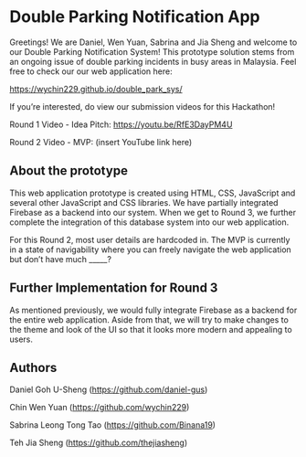 # Double Parking Notification App
Greetings! We are Daniel, Wen Yuan, Sabrina and Jia Sheng and welcome to our Double Parking Notification System! This prototype solution stems from an ongoing issue of double parking incidents in busy areas in Malaysia. Feel free to check our our web application here:

https://wychin229.github.io/double_park_sys/

If you’re interested, do view our submission videos for this Hackathon!

Round 1 Video - Idea Pitch: https://youtu.be/RfE3DayPM4U

Round 2 Video - MVP: (insert YouTube link here)

## About the prototype
This web application prototype is created using HTML, CSS, JavaScript and several other JavaScript and CSS libraries. We have partially integrated Firebase as a backend into our system. When we get to Round 3, we further complete the integration of this database system into our web application.

For this Round 2, most user details are hardcoded in. The MVP is currently in a state of navigability where you can freely navigate the web application but don’t have much _____?

## Further Implementation for Round 3
As mentioned previously, we would fully integrate Firebase as a backend for the entire web application. Aside from that, we will try to make changes to the theme and look of the UI so that it looks more modern and appealing to users. 

## Authors
Daniel Goh U-Sheng (https://github.com/daniel-gus)

Chin Wen Yuan (https://github.com/wychin229)

Sabrina Leong Tong Tao (https://github.com/Binana19)

Teh Jia Sheng (https://github.com/thejiasheng)

